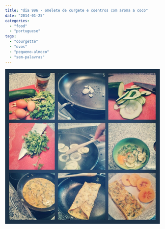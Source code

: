 ```yaml
---
title: "dia 996 - omelete de curgete e coentros com aroma a coco"
date: "2014-01-25"
categories: 
  - "food"
  - "portuguese"
tags: 
  - "courgette"
  - "ovos"
  - "pequeno-almoco"
  - "sem-palavras"
---
```


  

 [![](images/IMG_20140125_090005.jpg)](http://lh3.ggpht.com/-oP001JjUu6Y/UuN_4pTBH2I/AAAAAAAALDU/5F896zUoMQ8/s1600/IMG_20140125_090005.jpg)
